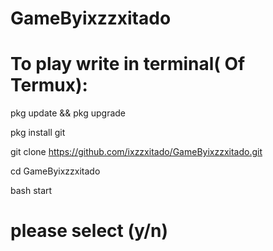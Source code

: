 # GameByixzzxitado
# To play write in terminal( Of Termux):

pkg update && pkg upgrade 

pkg install git

git clone https://github.com/ixzzxitado/GameByixzzxitado.git

cd GameByixzzxitado

bash start

# please select (y/n)
